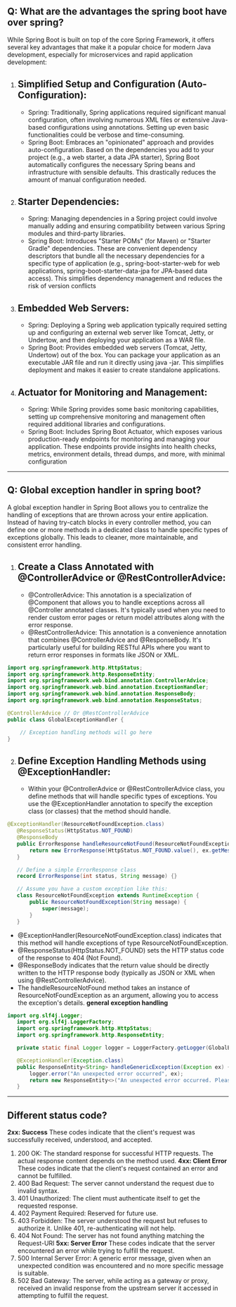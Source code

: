 ## Q: What are the advantages the spring boot have over spring?
While Spring Boot is built on top of the core Spring Framework, it offers several key advantages that make it a popular choice for modern Java development, especially for microservices and rapid application development:
1. Simplified Setup and Configuration (Auto-Configuration):
   -
   - Spring: Traditionally, Spring applications required significant manual configuration, often involving numerous XML files or extensive Java-based configurations using annotations. Setting up even basic functionalities could be verbose and time-consuming.
   - Spring Boot: Embraces an "opinionated" approach and provides auto-configuration. Based on the dependencies you add to your project (e.g., a web starter, a data JPA starter), Spring Boot automatically configures the necessary Spring beans and infrastructure with sensible defaults. This drastically reduces the amount of manual configuration needed.
2. Starter Dependencies:
   -
   - Spring: Managing dependencies in a Spring project could involve manually adding and ensuring compatibility between various Spring modules and third-party libraries.
   - Spring Boot: Introduces "Starter POMs" (for Maven) or "Starter Gradle" dependencies. These are convenient dependency descriptors that bundle all the necessary dependencies for a specific type of application (e.g., spring-boot-starter-web for web applications, spring-boot-starter-data-jpa for JPA-based data access). This simplifies dependency management and reduces the risk of version conflicts
3. Embedded Web Servers:
   -
   - Spring: Deploying a Spring web application typically required setting up and configuring an external web server like Tomcat, Jetty, or Undertow, and then deploying your application as a WAR file.
   - Spring Boot: Provides embedded web servers (Tomcat, Jetty, Undertow) out of the box. You can package your application as an executable JAR file and run it directly using java -jar. This simplifies deployment and makes it easier to create standalone applications.
4. Actuator for Monitoring and Management:
   -
   - Spring: While Spring provides some basic monitoring capabilities, setting up comprehensive monitoring and management often required additional libraries and configurations.
   - Spring Boot: Includes Spring Boot Actuator, which exposes various production-ready endpoints for monitoring and managing your application. These endpoints provide insights into health checks, metrics, environment details, thread dumps, and more, with minimal configuration
*************************************************************
## Q: Global exception handler in spring boot?
A global exception handler in Spring Boot allows you to centralize the handling of exceptions that are thrown across your entire application. Instead of having try-catch blocks in every controller method, you can define one or more methods in a dedicated class to handle specific types of exceptions globally. This leads to cleaner, more maintainable, and consistent error handling.
1. Create a Class Annotated with @ControllerAdvice or @RestControllerAdvice:
   -
   - @ControllerAdvice: This annotation is a specialization of @Component that allows you to handle exceptions across all @Controller annotated classes. It's typically used when you need to render custom error pages or return model attributes along with the error response.
   - @RestControllerAdvice: This annotation is a convenience annotation that combines @ControllerAdvice and @ResponseBody. It's particularly useful for building RESTful APIs where you want to return error responses in formats like JSON or XML.
```java
import org.springframework.http.HttpStatus;
import org.springframework.http.ResponseEntity;
import org.springframework.web.bind.annotation.ControllerAdvice;
import org.springframework.web.bind.annotation.ExceptionHandler;
import org.springframework.web.bind.annotation.ResponseBody;
import org.springframework.web.bind.annotation.ResponseStatus;

@ControllerAdvice // Or @RestControllerAdvice
public class GlobalExceptionHandler {

    // Exception handling methods will go here
}
```
2. Define Exception Handling Methods using @ExceptionHandler:
   -
   - Within your @ControllerAdvice or @RestControllerAdvice class, you define methods that will handle specific types of exceptions. You use the @ExceptionHandler annotation to specify the exception class (or classes) that the method should handle.
```java
@ExceptionHandler(ResourceNotFoundException.class)
   @ResponseStatus(HttpStatus.NOT_FOUND)
   @ResponseBody
   public ErrorResponse handleResourceNotFound(ResourceNotFoundException ex) {
       return new ErrorResponse(HttpStatus.NOT_FOUND.value(), ex.getMessage());
   }

   // Define a simple ErrorResponse class
   record ErrorResponse(int status, String message) {}

   // Assume you have a custom exception like this:
   class ResourceNotFoundException extends RuntimeException {
       public ResourceNotFoundException(String message) {
           super(message);
       }
   }
```
- @ExceptionHandler(ResourceNotFoundException.class) indicates that this method will handle exceptions of type ResourceNotFoundException.
- @ResponseStatus(HttpStatus.NOT_FOUND) sets the HTTP status code of the response to 404 (Not Found).
- @ResponseBody indicates that the return value should be directly written to the HTTP response body (typically as JSON or XML when using @RestControllerAdvice).
- The handleResourceNotFound method takes an instance of ResourceNotFoundException as an argument, allowing you to access the exception's details.
**general exception handling**
```java
import org.slf4j.Logger;
   import org.slf4j.LoggerFactory;
   import org.springframework.http.HttpStatus;
   import org.springframework.http.ResponseEntity;

   private static final Logger logger = LoggerFactory.getLogger(GlobalExceptionHandler.class);

   @ExceptionHandler(Exception.class)
   public ResponseEntity<String> handleGenericException(Exception ex) {
       logger.error("An unexpected error occurred", ex);
       return new ResponseEntity<>("An unexpected error occurred. Please try again later.", HttpStatus.INTERNAL_SERVER_ERROR);
   }
```
************************************************************************
## Different status code?
**2xx: Success**
These codes indicate that the client's request was successfully received, understood, and accepted.
1. 200 OK: The standard response for successful HTTP requests. The actual response content depends on the method used.
**4xx: Client Error**
These codes indicate that the client's request contained an error and cannot be fulfilled.
1. 400 Bad Request: The server cannot understand the request due to invalid syntax.
2. 401 Unauthorized: The client must authenticate itself to get the requested response.
3. 402 Payment Required: Reserved for future use.
4. 403 Forbidden: The server understood the request but refuses to authorize it. Unlike 401, re-authenticating will not help.
5. 404 Not Found: The server has not found anything matching the Request-URI
**5xx: Server Error**
These codes indicate that the server encountered an error while trying to fulfill the request.
1. 500 Internal Server Error: A generic error message, given when an unexpected condition was encountered and no more specific message is suitable.
2. 502 Bad Gateway: The server, while acting as a gateway or proxy, received an invalid response from the upstream server it accessed in attempting to fulfill the request.






